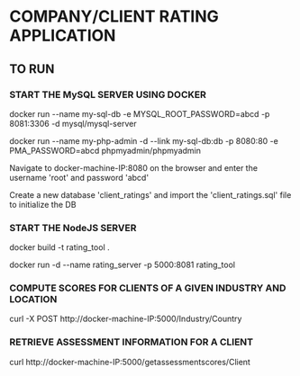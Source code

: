 # COMPANY/CLIENT RATING APPLICATION

## TO RUN

### START THE MySQL SERVER USING DOCKER

   docker run --name my-sql-db -e MYSQL_ROOT_PASSWORD=abcd -p 8081:3306 -d mysql/mysql-server

   docker run --name my-php-admin -d --link my-sql-db:db -p 8080:80 -e PMA_PASSWORD=abcd phpmyadmin/phpmyadmin

Navigate to docker-machine-IP:8080 on the browser and enter the username 'root' and password 'abcd'

Create a new database 'client_ratings' and import the 'client_ratings.sql' file to initialize the DB

### START THE NodeJS SERVER

   docker build -t rating_tool .

   docker run -d --name rating_server -p 5000:8081 rating_tool

### COMPUTE SCORES FOR CLIENTS OF A GIVEN INDUSTRY AND LOCATION

   curl -X POST http://docker-machine-IP:5000/Industry/Country

### RETRIEVE ASSESSMENT INFORMATION FOR A CLIENT

   curl http://docker-machine-IP:5000/getassessmentscores/Client
